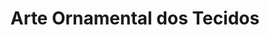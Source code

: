 ---
ref: sol-030-0196
title: "Arte Ornamental dos Tecidos"
author_name: ["unknown author"]
publisher: ["Carlos Bastos"]
year: "y1954"
origin: ["Portugal"]
formats: ["book, book-cover"]
disciplines: [graphic-design]
tags:
layout: artifact
status: ["scan"]
published: false
int_published: false
image_count:
date_added: 2023-06-16
batch:
---
